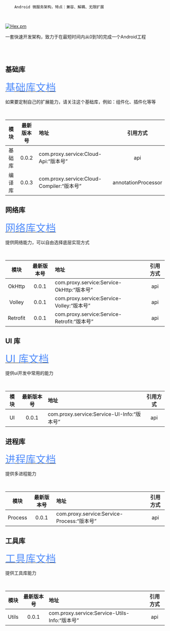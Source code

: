 
<br/>

```
    Android 微服务架构，特点：兼容、解耦、无限扩展
```

<br/>

[![Hex.pm](https://img.shields.io/hexpm/l/plug.svg)](https://www.apache.org/licenses/LICENSE-2.0)

一套快速开发架构，致力于在最短时间内从0到1的完成一个Android工程

<br/>

<br/>

## 基础库

[<font size='6' color='#528DFB' >基础库文档</font>](https://github.com/cangHW/Android-Cloud/blob/master/Cloud-Api/README.md)

如果要定制自己的扩展能力，请关注这个基础库，例如：组件化、插件化等等

<br/>

| 模块 | 最新版本号 | 地址 | 引用方式 |
| :--: | :--: | :-- | :--: |
| 基础库 | 0.0.2 | com.proxy.service:Cloud-Api:“版本号” | api |
| 编译库 | 0.0.3 | com.proxy.service:Cloud-Compiler:“版本号” | annotationProcessor |


## 网络库

[<font size='6' color='#528DFB' >网络库文档</font>](https://github.com/cangHW/Android-Cloud/blob/master/Service-NetWork/README.md)

提供网络能力，可以自由选择底层实现方式

<br/>

| 模块 | 最新版本号 | 地址 | 引用方式 |
| :--: | :--: | :-- | :--: |
| OkHttp | 0.0.1 | com.proxy.service:Service-OkHttp:“版本号” | api |
| Volley | 0.0.1 | com.proxy.service:Service-Volley:“版本号” | api |
| Retrofit | 0.0.1 | com.proxy.service:Service-Retrofit:“版本号” | api |


## UI 库

[<font size='6' color='#528DFB' >UI 库文档</font>](https://github.com/cangHW/Android-Cloud/blob/master/Service-UI/README.md)

提供ui开发中常用的能力

<br/>

| 模块 | 最新版本号 | 地址 | 引用方式 |
| :--: | :--: | :-- | :--: |
| UI | 0.0.1 | com.proxy.service:Service-UI-Info:“版本号” | api |


## 进程库

[<font size='6' color='#528DFB' >进程库文档</font>](https://github.com/cangHW/Android-Cloud/blob/master/Service-Process/README.md)

提供多进程能力

<br/>

| 模块 | 最新版本号 | 地址 | 引用方式 |
| :--: | :--: | :-- | :--: |
| Process | 0.0.1 | com.proxy.service:Service-Process:“版本号” | api |


## 工具库

[<font size='6' color='#528DFB' >工具库文档</font>](https://github.com/cangHW/Android-Cloud/blob/master/Service-Utils/README.md)

提供工具库能力

<br/>

| 模块 | 最新版本号 | 地址 | 引用方式 |
| :--: | :--: | :-- | :--: |
| Utils | 0.0.1 | com.proxy.service:Service-Utils-Info:“版本号” | api |





